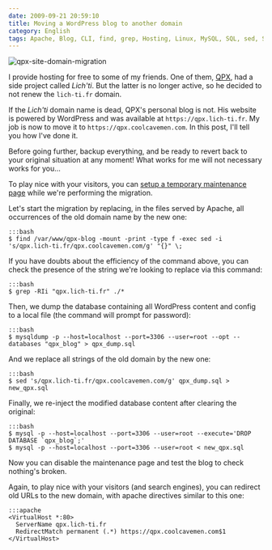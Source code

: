 ```yaml
---
date: 2009-09-21 20:59:10
title: Moving a WordPress blog to another domain
category: English
tags: Apache, Blog, CLI, find, grep, Hosting, Linux, MySQL, SQL, sed, Server, Web, WordPress, Regular expression
---
```


![qpx-site-domain-migration](/uploads/2009/qpx-site-domain-migration.png)

I provide hosting for free to some of my friends. One of them,
[QPX](https://wqpx.wordpress.com/), had a side project called *Lich'ti*. But the
latter is no longer active, so he decided to not renew the `lich-ti.fr` domain.

If the *Lich'ti* domain name is dead, QPX's personal blog is not. His website is
powered by WordPress and was available at `https://qpx.lich-ti.fr`. My job is now
to move it to `https://qpx.coolcavemen.com`. In this post, I'll tell you how I've
done it.

Before going further, backup everything, and be ready to revert back to your
original situation at any moment! What works for me will not necessary works
for you...

To play nice with your visitors, you can
[setup a temporary maintenance page](https://www.milienzo.com/2007/05/16/how-to-display-a-maintenance-page-whilst-upgrading-wordpress/)
while we're performing the migration.

Let's start the migration by replacing, in the files served by Apache, all
occurrences of the old domain name by the new one:

    :::bash
    $ find /var/www/qpx-blog -mount -print -type f -exec sed -i 's/qpx.lich-ti.fr/qpx.coolcavemen.com/g' "{}" \;

If you have doubts about the efficiency of the command above, you can check the
presence of the string we're looking to replace via this command:

    :::bash
    $ grep -RIi "qpx.lich-ti.fr" ./*

Then, we dump the database containing all WordPress content and config to a
local file (the command will prompt for password):

    :::bash
    $ mysqldump -p --host=localhost --port=3306 --user=root --opt --databases "qpx_blog" > qpx_dump.sql

And we replace all strings of the old domain by the new one:

    :::bash
    $ sed 's/qpx.lich-ti.fr/qpx.coolcavemen.com/g' qpx_dump.sql > new_qpx.sql

Finally, we re-inject the modified database content after clearing the original:

    :::bash
    $ mysql -p --host=localhost --port=3306 --user=root --execute='DROP DATABASE `qpx_blog`;'
    $ mysql -p --host=localhost --port=3306 --user=root < new_qpx.sql

Now you can disable the maintenance page and test the blog to check nothing's
broken.

Again, to play nice with your visitors (and search engines), you can redirect
old URLs to the new domain, with apache directives similar to this one:

    :::apache
    <VirtualHost *:80>
      ServerName qpx.lich-ti.fr
      RedirectMatch permanent (.*) https://qpx.coolcavemen.com$1
    </VirtualHost>
